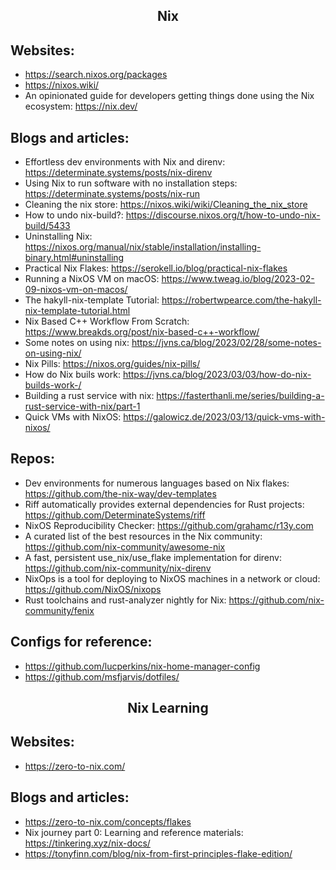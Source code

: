 <h2 align="center">Nix</h2>

## Websites:

- https://search.nixos.org/packages
- https://nixos.wiki/
- An opinionated guide for developers getting things done using the Nix ecosystem: https://nix.dev/

## Blogs and articles:

- Effortless dev environments with Nix and direnv: https://determinate.systems/posts/nix-direnv
- Using Nix to run software with no installation steps: https://determinate.systems/posts/nix-run
- Cleaning the nix store: https://nixos.wiki/wiki/Cleaning_the_nix_store
- How to undo nix-build?: https://discourse.nixos.org/t/how-to-undo-nix-build/5433
- Uninstalling Nix: https://nixos.org/manual/nix/stable/installation/installing-binary.html#uninstalling
- Practical Nix Flakes: https://serokell.io/blog/practical-nix-flakes
- Running a NixOS VM on macOS: https://www.tweag.io/blog/2023-02-09-nixos-vm-on-macos/
- The hakyll-nix-template Tutorial: https://robertwpearce.com/the-hakyll-nix-template-tutorial.html
- Nix Based C++ Workflow From Scratch: https://www.breakds.org/post/nix-based-c++-workflow/
- Some notes on using nix: https://jvns.ca/blog/2023/02/28/some-notes-on-using-nix/
- Nix Pills: https://nixos.org/guides/nix-pills/
- How do Nix buils work: https://jvns.ca/blog/2023/03/03/how-do-nix-builds-work-/
- Building a rust service with nix: https://fasterthanli.me/series/building-a-rust-service-with-nix/part-1
- Quick VMs with NixOS: https://galowicz.de/2023/03/13/quick-vms-with-nixos/

## Repos:

- Dev environments for numerous languages based on Nix flakes: https://github.com/the-nix-way/dev-templates
- Riff automatically provides external dependencies for Rust projects: https://github.com/DeterminateSystems/riff
- NixOS Reproducibility Checker: https://github.com/grahamc/r13y.com
- A curated list of the best resources in the Nix community: https://github.com/nix-community/awesome-nix
- A fast, persistent use_nix/use_flake implementation for direnv: https://github.com/nix-community/nix-direnv
- NixOps is a tool for deploying to NixOS machines in a network or cloud: https://github.com/NixOS/nixops
- Rust toolchains and rust-analyzer nightly for Nix: https://github.com/nix-community/fenix

## Configs for reference:

- https://github.com/lucperkins/nix-home-manager-config
- https://github.com/msfjarvis/dotfiles/

<h2 align="center">Nix Learning</h2>

## Websites:

- https://zero-to-nix.com/

## Blogs and articles:

- https://zero-to-nix.com/concepts/flakes
- Nix journey part 0: Learning and reference materials: https://tinkering.xyz/nix-docs/
- https://tonyfinn.com/blog/nix-from-first-principles-flake-edition/
